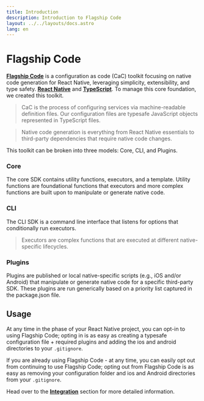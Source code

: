```yaml
---
title: Introduction
description: Introduction to Flagship Code
layout: ../../layouts/docs.astro
lang: en
---
```


# Flagship Code

[**Flagship Code**](https://github.com/brandingbrand/flagship/tree/feat/flagship-12) is a configuration as code (CaC) toolkit focusing on native code generation for React Native, leveraging simplicity, extensibility, and type safety. [**React Native**](https://reactnative.dev/) and [**TypeScript**](https://typescriptlang.org/). To manage this core foundation, we created this toolkit.


> CaC is the process of configuring services via machine-readable definition files. Our configuration files are typesafe JavaScript objects represented in TypeScript files.



> Native code generation is everything from React Native essentials to third-party dependencies that require native code changes.


This toolkit can be broken into three models: Core, CLI, and Plugins.

### Core

The core SDK contains utility functions, executors, and a template. Utility functions are foundational functions that executors and more complex functions are built upon to manipulate or generate native code.

### CLI

The CLI SDK is a command line interface that listens for options that conditionally run executors.

> Executors are complex functions that are executed at different native-specific lifecycles.

### Plugins

Plugins are published or local native-specific scripts (e.g., iOS and/or Android) that manipulate or generate native code for a specific third-party SDK. These plugins are run generically based on a priority list captured in the package.json file.

## Usage

At any time in the phase of your React Native project, you can opt-in to using Flagship Code; opting in is as easy as creating a typesafe configuration file + required plugins and adding the ios and android directories to your `.gitignore`.

If you are already using Flagship Code - at any time, you can easily opt out from continuing to use Flagship Code; opting out from Flagship Code is as easy as removing your configuration folder and ios and Android directories from your `.gitignore`.

Head over to the [**Integration**](/en/usage/integration) section for more detailed information.

